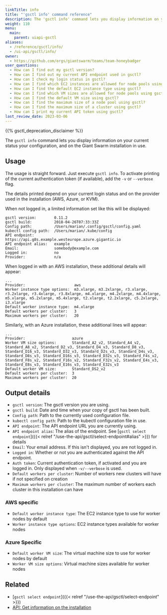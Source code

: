 ```yaml
---
linkTitle: info
title: "'gsctl info' command reference"
description: The 'gsctl info' command lets you display information on your current status and configuration.
weight: 110
menu:
  main:
    parent: uiapi-gsctl
aliases:
  - /reference/gsctl/info/
  - /ui-api/gsctl/info/
owner:
  - https://github.com/orgs/giantswarm/teams/team-honeybadger
user_questions:
  - How can I find out my gsctl version?
  - How can I find out my current API endpoint used in gsctl?
  - How can I check my login status in gsctl?
  - How can I find which EC2 instances are allowed for node pools using gsctl?
  - How can I find the default EC2 instance type using gsctl?
  - How can I find which VM sizes are allowed for node pools using gsctl?
  - How can I find the default VM size using gsctl?
  - How can I find the maximum size of a node pool using gsctl?
  - How can I find the maximum size of a cluster using gsctl?
  - How can I print my current API token using gsctl?
last_review_date: 2023-03-06
---
```


{{% gsctl_deprecation_disclaimer %}}

The `gsctl info` command lets you display information on your current status
your configuration, and on the Giant Swarm installation in use.

## Usage

The usage is straight forward. Just execute `gsctl info`. To activate printing
of the current authentication token (if available), add the `-v` or `--verbose`
flag.

The details printed depend on your current login status and on the provider
used in the installation (AWS, Azure, or KVM).

When not logged in, a limited information set like this will be displayed:

```nohighlight
gsctl version:        0.11.2
gsctl build:          2018-04-26T07:33:33Z
Config path:          /Users/marian/.config/gsctl/config.yaml
kubectl config path:  /Users/marian/.kube/config
API endpoint:         https://api.g8s.example.westeurope.azure.gigantic.io
API endpoint alias:   example
Email:                somebody@example.com
Logged in:            no
Provider:             n/a
```

When logged in with an AWS installation, these additional details will appear:

```nohighlight
...
Provider:                      aws
Worker instance type options:  m3.xlarge, m3.2xlarge, r3.xlarge, r3.2xlarge, r3.4xlarge, r3.8xlarge, m4.xlarge, m4.2xlarge, m4.4xlarge, m5.xlarge, m5.2xlarge, m5.4xlarge, t2.xlarge, t2.2xlarge, c5.2xlarge, i3.xlarge
Default worker instance type:  m4.xlarge
Default workers per cluster:   3
Maximum workers per cluster:   20
```

Similarly, with an Azure installation, these additional lines will appear:

```nohighlight
...
Provider:                     azure
Worker VM size options:       Standard_A2_v2, Standard_A4_v2, Standard_A8_v2, Standard_D2_v3, Standard_D4_v3, Standard_D8_v3, Standard_D16_v3, Standard_D32_v3, Standard_D2s_v3, Standard_D4s_v3, Standard_D8s_v3, Standard_D16s_v3, Standard_D32s_v3, Standard_F4s_v2, Standard_F8s_v2, Standard_F16s_v2, Standard_F32s_v2, Standard_E4s_v3, Standard_E8s_v3, Standard_E16s_v3, Standard_E32s_v3
Default worker VM size:       Standard_DS2_v2
Default workers per cluster:  3
Maximum workers per cluster:  20
```

## Output details

- `gsctl version`: The gsctl version you are using.
- `gsctl build`: Date and time when your copy of gsctl has been built.
- `Config path`: Path to the currently used configuration file.
- `kubectl config path`: Path to the kubectl configuration file in use.
- `API endpoint`: The API endpoint URL you are currently using.
- `API endpoint alias`: The alias of the endpoint. See
  [`gsctl select endpoint`]({{< relref "/use-the-api/gsctl/select-endpoint#alias" >}}) for details
- `Email`: Your email address. If this isn't displayed, you are not logged in.
- `Logged in`: Whether or not you are authenticated against the API endpoint.
- `Auth token`: Current authentication token, if activated and you are logged in. Only displayed when `-v/--verbose` is used.
- `Default workers per cluster`: Number of workers new clusters will have if not specified on creation
- `Maximum workers per cluster`: The maximum number of workers each cluster in this installation can have

### AWS specific

- `Default worker instance type`: The EC2 instance type to use for worker nodes by default
- `Worker instance type options`: EC2 instance types available for worker nodes

### Azure Specific

- `Default worker VM size`: The virtual machine size to use for worker nodes by default
- `Worker VM size options`: Virtual machine sizes available for worker nodes

## Related

- [`gsctl select endpoint`]({{< relref "/use-the-api/gsctl/select-endpoint" >}})
- [API: Get information on the installation](/api/#operation/getInfo)
